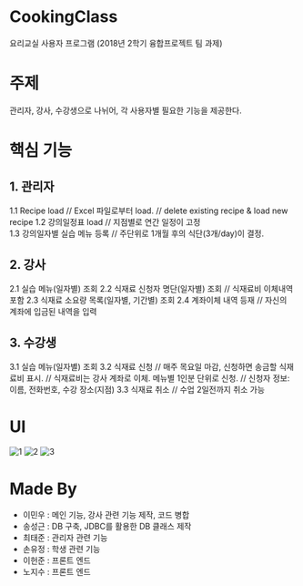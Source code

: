 # CookingClass
요리교실 사용자 프로그램
(2018년 2학기 융합프로젝트 팀 과제)

# 주제
관리자, 강사, 수강생으로 나뉘어, 각 사용자별 필요한 기능을 제공한다.

# 핵심 기능
## 1. 관리자
  1.1 Recipe load				// Excel 파일로부터 load.
						// delete existing recipe & load new recipe 
  1.2 강의일정표 load			// 지점별로 연간 일정이 고정		
  1.3 강의일자별 실습 메뉴 등록		// 주단위로 1개월 후의 식단(3개/day)이 결정.

## 2. 강사
  2.1 실습 메뉴(일자별) 조회
  2.2 식재료 신청자 명단(일자별) 조회	// 식재료비 이체내역 포함
  2.3 식재료 소요량 목록(일자별, 기간별) 조회
  2.4 계좌이체 내역 등재			// 자신의 계좌에 입금된 내역을 입력

## 3. 수강생
  3.1 실습 메뉴(일자별) 조회
  3.2 식재료 신청		// 매주 목요일 마감, 신청하면 송금할 식재료비 표시.
				// 식재료비는 강사 계좌로 이체. 메뉴별 1인분 단위로 신청.
				// 신청자 정보: 이름, 전화번호, 수강 장소(지점)
  3.3 식재료 취소		// 수업 2일전까지 취소 가능

# UI
![1](https://user-images.githubusercontent.com/51351974/71305530-febf8200-2418-11ea-87a8-369a040b04c3.jpg)
![2](https://user-images.githubusercontent.com/51351974/71305531-ff581880-2418-11ea-962d-a275405b5b61.jpg)
![3](https://user-images.githubusercontent.com/51351974/71305532-ff581880-2418-11ea-93da-239b79c6c474.jpg)

# Made By
* 이민우 : 메인 기능, 강사 관련 기능 제작, 코드 병합
* 송성근 : DB 구축, JDBC를 활용한 DB 클래스 제작
* 최태준 : 관리자 관련 기능
* 손유정 : 학생 관련 기능
* 이헌준 : 프론트 엔드
* 노지수 : 프론트 엔드

